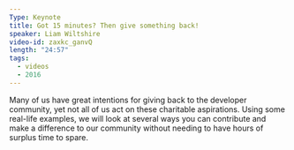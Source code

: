 ```yaml
---
Type: Keynote
title: Got 15 minutes? Then give something back!
speaker: Liam Wiltshire
video-id: zaxkc_ganvQ
length: "24:57"
tags:
  - videos
  - 2016
---
```


Many of us have great intentions for giving back to the developer community, yet not all of us act on these charitable aspirations. Using some real-life examples, we will look at several ways you can contribute and make a difference to our community without needing to have hours of surplus time to spare.
